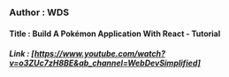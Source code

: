 ### Author : WDS

#### Title : Build A Pokémon Application With React - Tutorial

##### Link : [https://www.youtube.com/watch?v=o3ZUc7zH8BE&ab_channel=WebDevSimplified]
